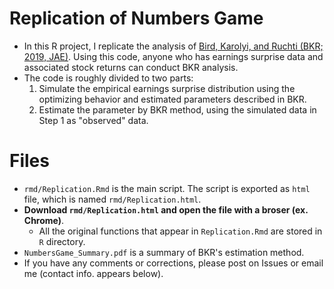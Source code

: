 # Replication of Numbers Game
- In this R project, I replicate the analysis of [Bird, Karolyi, and Ruchti (BKR; 2019, JAE)](https://www.sciencedirect.com/science/article/pii/S0165410119300370). Using this code, anyone who has earnings surprise data and associated stock returns can conduct BKR analysis.
- The code is roughly divided to two parts:
  1. Simulate the empirical earnings surprise distribution using the optimizing behavior and estimated parameters described in BKR.
  2. Estimate the parameter by BKR method, using the simulated data in Step 1 as "observed" data.

# Files
- `rmd/Replication.Rmd` is the main script. The script is exported as `html` file, which is named `rmd/Replication.html`.
- **Download `rmd/Replication.html` and open the file with a broser (ex. Chrome)**.
    - All the original functions that appear in `Replication.Rmd` are stored in `R` directory.
- `NumbersGame_Summary.pdf` is a summary of BKR's estimation method.
- If you have any comments or corrections, please post on Issues or email me (contact info. appears below).

